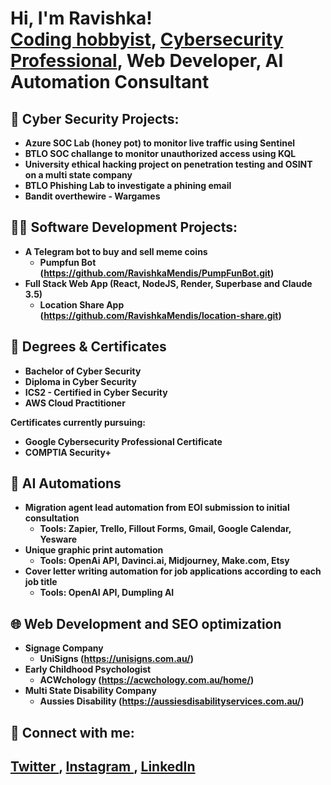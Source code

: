 <h1>Hi, I'm Ravishka! <br/><a href="https://github.com/joshmadakor1">Coding hobbyist</a>, <a href="https://www.linkedin.com/in/ravishkamendis/">Cybersecurity Professional</a>, Web Developer, AI Automation Consultant
  

<h2>👮 Cyber Security Projects:</h2>

- <b>Azure SOC Lab (honey pot) to monitor live traffic using Sentinel</b>
- <b>BTLO SOC challange to monitor unauthorized access using KQL</b>
- <b> University ethical hacking project on penetration testing and OSINT on a multi state company
- <b>BTLO Phishing Lab to investigate a phining email </b>
- <b>Bandit overthewire - Wargames</b>

<h2>👨‍💻 Software Development Projects:</h2>

- <b>A Telegram bot to buy and sell meme coins</b>
  - Pumpfun Bot (https://github.com/RavishkaMendis/PumpFunBot.git)
- <b>Full Stack Web App (React, NodeJS, Render, Superbase and Claude 3.5)</b>
  - Location Share App (https://github.com/RavishkaMendis/location-share.git)

<h2> 📄 Degrees & Certificates </h2>

- <b> Bachelor of Cyber Security </b>
- <b> Diploma in Cyber Security </b>
- <b> ICS2 - Certified in Cyber Security </b>
- <b> AWS Cloud Practitioner </b>

Certificates currently pursuing: 
  - Google Cybersecurity Professional Certificate
  - COMPTIA Security+

<h2> 🤖 AI Automations</h2>

- <b> Migration agent lead automation from EOI submission to initial consultation </b>
    - Tools: Zapier, Trello, Fillout Forms, Gmail, Google Calendar, Yesware
- <b> Unique graphic print automation </b>
    - Tools: OpenAi API, Davinci.ai, Midjourney, Make.com, Etsy
- <b> Cover letter writing automation for job applications according to each job title </b>
    - Tools: OpenAI API, Dumpling AI

<h2> 🌐 Web Development and SEO optimization</h2>

- <b> Signage Company</b>
  - UniSigns (https://unisigns.com.au/)
- <b> Early Childhood Psychologist</b>
  - ACWchology (https://acwchology.com.au/home/)
- <b> Multi State Disability Company</b>
  - Aussies Disability (https://aussiesdisabilityservices.com.au/)


<h2> 🤳 Connect with me:</h2>

<h2> <a href = "https://twitter.com/ravmendis">  Twitter </a> , <a href = "https://www.instagram.com/ravishkamendis"> Instagram </a>  , <a href = "https://linkedin.com/in/ravishkamendis"> LinkedIn </a> 

<!--

- 🔭 I’m currently working on ...
- 🌱 I’m currently learning ...
- 👯 I’m looking to collaborate on ...
- 🤔 I’m looking for help with ...
- 💬 Ask me about ...
- ⚡ Fun fact: ...
-->
